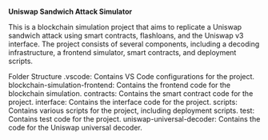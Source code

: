 **Uniswap Sandwich Attack Simulator**


This is a blockchain simulation project that aims to replicate a Uniswap sandwich attack using smart contracts, flashloans, and the Uniswap v3 interface. The project consists of several components, including a decoding infrastructure, a frontend simulator, smart contracts, and deployment scripts.

Folder Structure
.vscode: Contains VS Code configurations for the project.
blockchain-simulation-frontend: Contains the frontend code for the blockchain simulation.
contracts: Contains the smart contract code for the project.
interface: Contains the interface code for the project.
scripts: Contains various scripts for the project, including deployment scripts.
test: Contains test code for the project.
uniswap-universal-decoder: Contains the code for the Uniswap universal decoder.
